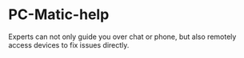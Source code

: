 # PC-Matic-help
Experts can not only guide you over chat or phone, but also remotely access devices to fix issues directly.
